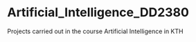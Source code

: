 # Artificial_Intelligence_DD2380
Projects carried out in the course Artificial Intelligence in KTH 
